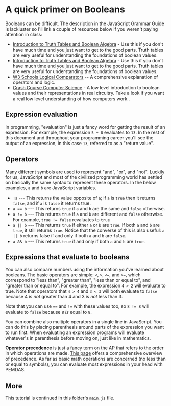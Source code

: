 # A quick primer on Booleans

Booleans can be difficult. The description in the JavaScript Grammar Guide is lackluster so I'll link a couple of resources below if you weren't paying attention in class:

- [Introduction to Truth Tables and Boolean Algebra](https://medium.com/i-math/intro-to-truth-tables-boolean-algebra-73b331dd9b94) - Use this if you don't have much time and you just want to get to the good parts. Truth tables are very useful for understanding the foundations of boolean values.
- [Introduction to Truth Tables and Boolean Algebra](https://medium.com/i-math/intro-to-truth-tables-boolean-algebra-73b331dd9b94) - Use this if you don't have much time and you just want to get to the good parts. Truth tables are very useful for understanding the foundations of boolean values.
- [W3 Schools Logical Comparators](https://www.w3schools.com/js/js_comparisons.asp) -- A comprehensive explanation of operators and logic.
- [Crash Course Computer Science](https://www.youtube.com/watch?v=gI-qXk7XojA) - A low level introduction to boolean values and their representations in real circuitry. Take a look if you want a real low level understanding of how computers work..

## Expression evaluation
In programming, "evaluation" is just a fancy word for getting the result of an expression. For example, the expression `5 + 8` evaluates to `13`. In the rest of this document and throughout your programming career you'll see the output of an expression, in this case `13`, referred to as a "return value".

## Operators
Many different symbols are used to represent "and", "or", and "not". Luckily for us, JavaScript and most of the civilized programming world has settled on basically the same syntax to represent these operators. In the below examples, `a` and `b` are JavaScript variables.

- `!a` --- This returns the value opposite of `a`; if `a` is `true` then it returns `false`, and if `a` is `false` it returns true.
- `a == b` --- This returns `true` if `a` and `b` are the same and `false` otherwise.
- `a != b` --- This returns `true` if `a` and `b` are different and `false` otherwise. For example, `true != false` revaluates to `true`
- `a || b` --- This returns `true` if either `a` or `b` are `true`. If both `a` and `b` are `true`, it still returns `true`. Notice that the converse of this is also useful: `a || b` returns false if and only if both `a` and `b` are `false`.
- `a && b` --- This returns `true` if and only if both `a` and `b` are `true`.

## Expressions that evaluate to booleans
You can also compare numbers using the information you've learned about booleans. The basic operators are simple: `<`, `>`, `<=`, and `>=`, which correspond to "less than", "greater than", "less than or equal to", and "greater than or equal to".
For example, the expression `4 > 2` will evaluate to true. Note that operators that `4 > 4` and `3 < 3` will both evaluate to `false` because 4 is _not_ greater than 4 and 3 is _not_ less than 3.

Note that you can use `==` and `!=` with these values too, so `8 != 8` will evaluate to `false` because `8` _is_ equal to `8`.

You can combine also multiple operators in a single line in JavaScript. You can do this by placing parenthesis around parts of the expression you want to run first. When evaluating an expression programs will evaluate whatever's in parenthesis before moving on, just like in mathematics.

**Operator precedence** is just a fancy term on the AP that refers to the order in which operations are made. [This page](https://developer.mozilla.org/en-US/docs/Web/JavaScript/Reference/Operators/Operator_Precedence) offers a comprehensive overview of precedence. As far as basic math operations are concerned (no less than or equal to symbols), you can evaluate most expressions in your head with PEMDAS.

## More
This tutorial is continued in this folder's `main.js` file.
